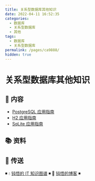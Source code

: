 ```yaml
---
title: 关系型数据库其他知识
date: 2022-04-11 16:52:35
categories:
  - 数据库
  - 关系型数据库
  - 其他
tags:
  - 数据库
  - 关系型数据库
permalink: /pages/ca9888/
hidden: true
---
```


# 关系型数据库其他知识

## 📖 内容

- [PostgreSQL 应用指南](01.PostgreSQL.md)
- [H2 应用指南](02.H2.md)
- [SqLite 应用指南](03.Sqlite.md)

## 📚 资料

## 🚪 传送

◾ 💧 [钝悟的 IT 知识图谱](https://dunwu.github.io/waterdrop/) ◾ 🎯 [钝悟的博客](https://dunwu.github.io/blog/) ◾
